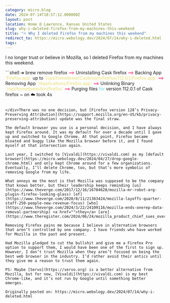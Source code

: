 ```yaml
---
category: micro.blog
date: 2024-07-14T18:57:12.000000Z
layout: post
location: Home @ Lawrence, Kansas United States
slug: why-i-deleted-firefox-from-my-machines-this-weekend
title: "🔥 Why I deleted Firefox from my machines this weekend"
redirect_to: https://micro.webology.dev/2024/07/14/why-i-deleted.html
tags: 
---
```


I no longer trust or believe in Mozilla, so I deleted Firefox from my machines this weekend.

<div class="highlight">```shell
➜ brew remove firefox
<span style="color:#f92672">==</span>> Uninstalling Cask firefox
<span style="color:#f92672">==</span>> Backing App <span style="color:#e6db74">'Firefox.app'</span> up to <span style="color:#e6db74">'/opt/homebrew/Caskroom/firefox/112.0.1/Firefox.app'</span>
<span style="color:#f92672">==</span>> Removing App <span style="color:#e6db74">'/Applications/Firefox.app'</span>
<span style="color:#f92672">==</span>> Unlinking Binary <span style="color:#e6db74">'/opt/homebrew/bin/firefox'</span>
<span style="color:#f92672">==</span>> Purging files <span style="color:#66d9ef">for</span> version 112.0.1 of Cask firefox
~ on ☁️   took 4s

```

</div>There was no one decision, but [Firefox version 128’s Privacy-Preserving Attribution](https://support.mozilla.org/en-US/kb/privacy-preserving-attribution) update was the final straw.

The default browser you use is a personal decision, and I have always kept Firefox around. It was my default for over a decade until I gave up and switched to Google Chrome. At that point, Firefox became bloated and buggy like the Mozilla browser before it, and I found myself at that intersection again.

Last year, I switched to [Vivaldi](https://vivaldi.com) as my [default browser](https://micro.webology.dev/2024/04/27/drop-google-chrome.html) and only kept Chrome around for a few organizations. Eventually, I’ll delete Chrome, too, but that’s more symbolic of removing Google from my life.

What annoys me the most is that Mozilla was supposed to be the company that knows better, but their leadership keeps reminding [us](https://www.theverge.com/2017/12/16/16784628/mozilla-mr-robot-arg-plugin-firefox-looking-glass) [of](https://www.theverge.com/2020/8/11/21363424/mozilla-layoffs-quarter-staff-250-people-new-revenue-focus) [who](https://www.theverge.com/2024/3/22/24109116/mozilla-ends-onerep-data-removal-partnership) <a href="">they</a> [are](https://www.theregister.com/2024/06/24/mozilla_product_chief_sues_over/).

Removing Firefox pains me because I believe in alternative browsers that aren’t controlled by one company. I have friends who have worked for Mozilla in the past and present.

Had Mozilla pledged to cut the bullshit and give me a Firefox Pro option to support them, I would have been one of the first to sign up. However, I don’t trust Mozilla when they aren’t focused on being the best web browser in the industry. I’d rather avoid their antics until they give me a reason to trust them again.

PS: Maybe [Servo](https://servo.org) is a better alternative from Mozilla, but for now, [Vivaldi](https://vivaldi.com) is my best Chrome-like, and it’s not run by Google until something better emerges.

Originally posted on: https://micro.webology.dev/2024/07/14/why-i-deleted.html